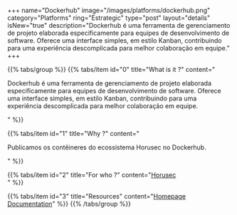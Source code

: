 +++
name="Dockerhub"
image="/images/platforms/dockerhub.png"
category="Platforms"
ring="Estrategic"
type="post"
layout="details"
isNew="true"
description="Dockerhub é uma ferramenta de gerenciamento de projeto elaborada especificamente para equipes de desenvolvimento de software. Oferece uma interface simples, em estilo Kanban, contribuindo para uma experiência descomplicada para melhor colaboração em equipe."
+++

{{% tabs/group %}}
  {{% tabs/item id="0" title="What is it ?" content="<p>Dockerhub é uma ferramenta de gerenciamento de projeto elaborada especificamente para equipes de desenvolvimento de software. Oferece uma interface simples, em estilo Kanban, contribuindo para uma experiência descomplicada para melhor colaboração em equipe.</p>" %}}
  
  {{% tabs/item id="1" title="Why ?" content="<p>Publicamos os contêineres do ecossistema Horusec no Dockerhub.</p>" %}}
  
  {{% tabs/item id="2" title="For who ?" content="<a href='https://horusec.io/site/'>Horusec</a><br />" %}}

  {{% tabs/item id="3" title="Resources" content="<a href='https://hub.docker.com/'>Homepage</a> <br /> <a href='https://docs.docker.com/docker-hub/'>Documentation</a>" %}}
{{% /tabs/group %}}